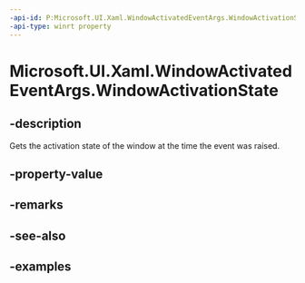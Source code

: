 ```yaml
---
-api-id: P:Microsoft.UI.Xaml.WindowActivatedEventArgs.WindowActivationState
-api-type: winrt property
---
```


# Microsoft.UI.Xaml.WindowActivatedEventArgs.WindowActivationState

<!--
public Microsoft.UI.Xaml.WindowActivationState WindowActivationState { get; }
-->


## -description
Gets the activation state of the window at 
the time the event was raised.
## -property-value

## -remarks

## -see-also

## -examples


